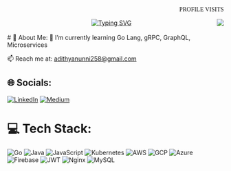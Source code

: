 <!--<img alt="github contribution grid snake animation" src="https://raw.githubusercontent.com/adi-dev-x/adi-dev-x/output/github-contribution-grid-snake-dark.svg" width="100%">-->

<div align="center">
  <p align="right" style="font-family:Orbitron;">PROFILE VISITS</p>
  <img align="right" src="https://profile-counter.glitch.me/adi-dev-x/count.svg">

  <a href="https://git.io/typing-svg">
    <img src="https://readme-typing-svg.demolab.com?font=Fira+Code&size=30&duration=3000&pause=1000&background=EF140F00&width=435&lines=Hi!+I+am+Adithyan+U;GoLang+NodeJS+Arduino+Devops;Freelancer" alt="Typing SVG" />
  </a>
</div>

<br>
# 💫 About Me:
🌱 I’m currently learning Go Lang, gRPC, GraphQL, Microservices

📫 Reach me at: [adithyanunni258@gmail.com](mailto:adithyanunni258@gmail.com)

## 🌐 Socials:
[![LinkedIn](https://img.shields.io/badge/LinkedIn-%230077B5.svg?logo=linkedin&logoColor=white)](https://www.linkedin.com/in/adithyan-u-7b301a1b8/)
[![Medium](https://img.shields.io/badge/Medium-%2312100E.svg?logo=medium&logoColor=white)](https://medium.com/@adithyanunni258)

# 💻 Tech Stack:
![Go](https://img.shields.io/badge/go-%2300ADD8.svg?style=for-the-badge&logo=go&logoColor=white)
![Java](https://img.shields.io/badge/java-%23ED8B00.svg?style=for-the-badge&logo=openjdk&logoColor=white)
![JavaScript](https://img.shields.io/badge/javascript-%23323330.svg?style=for-the-badge&logo=javascript&logoColor=%23F7DF1E)
![Kubernetes](https://img.shields.io/badge/kubernetes-%23326ce5.svg?style=for-the-badge&logo=kubernetes&logoColor=white)
![AWS](https://img.shields.io/badge/AWS-%23FF9900.svg?style=for-the-badge&logo=amazon-aws&logoColor=white)
![GCP](https://img.shields.io/badge/GCP-%234285F4.svg?style=for-the-badge&logo=google-cloud&logoColor=white)
![Azure](https://img.shields.io/badge/Azure-%230078D4.svg?style=for-the-badge&logo=microsoft-azure&logoColor=white)
![Firebase](https://img.shields.io/badge/Firebase-%23FFCA28.svg?style=for-the-badge&logo=firebase&logoColor=black)
![JWT](https://img.shields.io/badge/JWT-black?style=for-the-badge&logo=JSON%20web%20tokens)
![Nginx](https://img.shields.io/badge/nginx-%23009639.svg?style=for-the-badge&logo=nginx&logoColor=white)
![MySQL](https://img.shields.io/badge/mysql-%2300000f.svg?style=for-the-badge&logo=mysql&logoColor=white)


